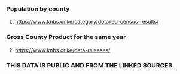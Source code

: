 ### Population by county
1. https://www.knbs.or.ke/category/detailed-census-results/ 
### Gross County Product for the same year
2. https://www.knbs.or.ke/data-releases/ 

### THIS DATA IS PUBLIC AND FROM THE LINKED SOURCES. 
